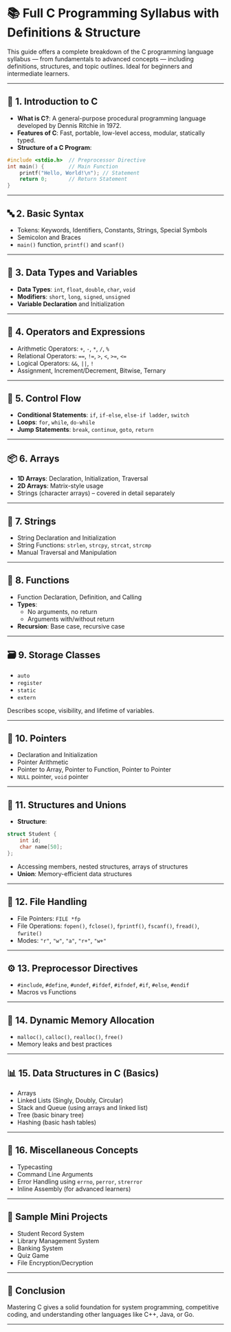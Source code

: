 





# 📚 Full C Programming Syllabus with Definitions & Structure

This guide offers a complete breakdown of the C programming language syllabus — from fundamentals to advanced concepts — including definitions, structures, and topic outlines. Ideal for beginners and intermediate learners.

---

## 🧾 1. Introduction to C

- **What is C?**: A general-purpose procedural programming language developed by Dennis Ritchie in 1972.
- **Features of C**: Fast, portable, low-level access, modular, statically typed.
- **Structure of a C Program**:
```c
#include <stdio.h>  // Preprocessor Directive
int main() {        // Main Function
    printf("Hello, World!\n"); // Statement
    return 0;       // Return Statement
}
```

---

## 🔤 2. Basic Syntax

- Tokens: Keywords, Identifiers, Constants, Strings, Special Symbols
- Semicolon and Braces
- `main()` function, `printf()` and `scanf()`

---

## 🔣 3. Data Types and Variables

- **Data Types**: `int`, `float`, `double`, `char`, `void`
- **Modifiers**: `short`, `long`, `signed`, `unsigned`
- **Variable Declaration** and Initialization

---

## 🧮 4. Operators and Expressions

- Arithmetic Operators: `+`, `-`, `*`, `/`, `%`
- Relational Operators: `==`, `!=`, `>`, `<`, `>=`, `<=`
- Logical Operators: `&&`, `||`, `!`
- Assignment, Increment/Decrement, Bitwise, Ternary

---

## 🔁 5. Control Flow

- **Conditional Statements**: `if`, `if-else`, `else-if ladder`, `switch`
- **Loops**: `for`, `while`, `do-while`
- **Jump Statements**: `break`, `continue`, `goto`, `return`

---

## 📦 6. Arrays

- **1D Arrays**: Declaration, Initialization, Traversal
- **2D Arrays**: Matrix-style usage
- Strings (character arrays) – covered in detail separately

---

## 🧵 7. Strings

- String Declaration and Initialization
- String Functions: `strlen`, `strcpy`, `strcat`, `strcmp`
- Manual Traversal and Manipulation

---

## 🧰 8. Functions

- Function Declaration, Definition, and Calling
- **Types**:
  - No arguments, no return
  - Arguments with/without return
- **Recursion**: Base case, recursive case

---

## 🗃️ 9. Storage Classes

- `auto`
- `register`
- `static`
- `extern`

Describes scope, visibility, and lifetime of variables.

---

## 📍 10. Pointers

- Declaration and Initialization
- Pointer Arithmetic
- Pointer to Array, Pointer to Function, Pointer to Pointer
- `NULL` pointer, `void` pointer

---

## 🧾 11. Structures and Unions

- **Structure**:
```c
struct Student {
    int id;
    char name[50];
};
```
- Accessing members, nested structures, arrays of structures
- **Union**: Memory-efficient data structures

---

## 📂 12. File Handling

- File Pointers: `FILE *fp`
- File Operations: `fopen()`, `fclose()`, `fprintf()`, `fscanf()`, `fread()`, `fwrite()`
- Modes: `"r"`, `"w"`, `"a"`, `"r+"`, `"w+"`

---

## ⚙️ 13. Preprocessor Directives

- `#include`, `#define`, `#undef`, `#ifdef`, `#ifndef`, `#if`, `#else`, `#endif`
- Macros vs Functions

---

## 🧠 14. Dynamic Memory Allocation

- `malloc()`, `calloc()`, `realloc()`, `free()`
- Memory leaks and best practices

---

## 📊 15. Data Structures in C (Basics)

- Arrays
- Linked Lists (Singly, Doubly, Circular)
- Stack and Queue (using arrays and linked list)
- Tree (basic binary tree)
- Hashing (basic hash tables)

---

## 🧪 16. Miscellaneous Concepts

- Typecasting
- Command Line Arguments
- Error Handling using `errno`, `perror`, `strerror`
- Inline Assembly (for advanced learners)

---

## 📝 Sample Mini Projects

- Student Record System
- Library Management System
- Banking System
- Quiz Game
- File Encryption/Decryption

---

## 🏁 Conclusion

Mastering C gives a solid foundation for system programming, competitive coding, and understanding other languages like C++, Java, or Go.

---